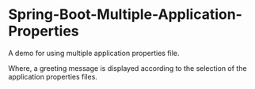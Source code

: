 # Spring-Boot-Multiple-Application-Properties

A demo for using multiple application properties file.

Where, a greeting message is displayed according to the selection of the application properties files.
